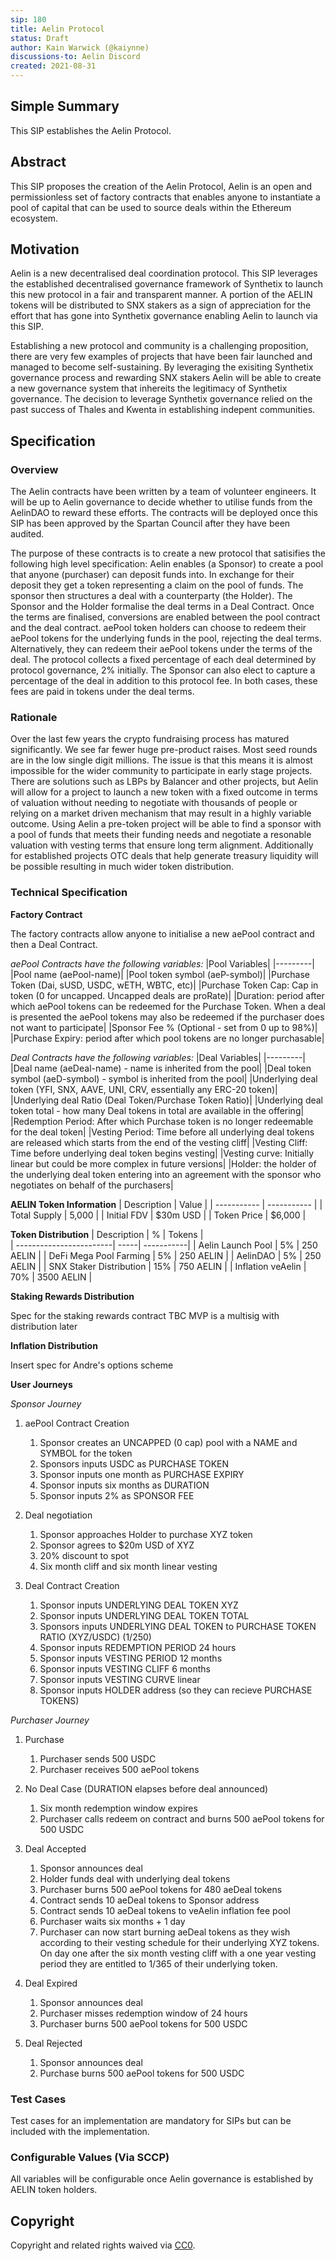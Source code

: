 ```yaml
---
sip: 180
title: Aelin Protocol
status: Draft
author: Kain Warwick (@kaiynne)
discussions-to: Aelin Discord
created: 2021-08-31
---
```


## Simple Summary

<!--"If you can't explain it simply, you don't understand it well enough." Simply describe the outcome the proposed changes intends to achieve. This should be non-technical and accessible to a casual community member.-->

This SIP establishes the Aelin Protocol.

## Abstract

<!--A short (~200 word) description of the proposed change, the abstract should clearly describe the proposed change. This is what *will* be done if the SIP is implemented, not *why* it should be done or *how* it will be done. If the SIP proposes deploying a new contract, write, "we propose to deploy a new contract that will do x".-->

This SIP proposes the creation of the Aelin Protocol, Aelin is an open and permissionless set of factory contracts that enables anyone to instantiate a pool of capital that can be used to source deals within the Ethereum ecosystem.

## Motivation

<!--This is the problem statement. This is the *why* of the SIP. It should clearly explain *why* the current state of the protocol is inadequate.  It is critical that you explain *why* the change is needed, if the SIP proposes changing how something is calculated, you must address *why* the current calculation is innaccurate or wrong. This is not the place to describe how the SIP will address the issue!-->

Aelin is a new decentralised deal coordination protocol. This SIP leverages the established decentralised governance framework of Synthetix to launch this new protocol in a fair and transparent manner. A portion of the AELIN tokens will be distributed to SNX stakers as a sign of appreciation for the effort that has gone into Synthetix governance enabling Aelin to launch via this SIP.

Establishing a new protocol and community is a challenging proposition, there are very few examples of projects that have been fair launched and managed to become self-sustaining. By leveraging the exisiting Synthetix governance process and rewarding SNX stakers Aelin will be able to create a new governance system that inhereits the legitimacy of Synthetix governance. The decision to leverage Synthetix governance relied on the past success of Thales and Kwenta in establishing indepent communities.

## Specification

<!--The specification should describe the syntax and semantics of any new feature, there are five sections
1. Overview
2. Rationale
3. Technical Specification
4. Test Cases
5. Configurable Values
-->

### Overview

<!--This is a high level overview of *how* the SIP will solve the problem. The overview should clearly describe how the new feature will be implemented.-->

The Aelin contracts have been written by a team of volunteer engineers. It will be up to Aelin governance to decide whether to utilise funds from the AelinDAO to reward these efforts. The contracts will be deployed once this SIP has been approved by the Spartan Council after they have been audited.

The purpose of these contracts is to create a new protocol that satisifies the following high level specification:
Aelin enables (a Sponsor) to create a pool that anyone (purchaser) can deposit funds into. In exchange for their deposit they get a token representing a claim on the pool of funds. The sponsor then structures a deal with a counterparty (the Holder). The Sponsor and the Holder formalise the deal terms in a Deal Contract. Once the terms are finalised, conversions are enabled between the pool contract and the deal contract. aePool token holders can choose to redeem their aePool tokens for the underlying funds in the pool, rejecting the deal terms. Alternatively, they can redeem their aePool tokens under the terms of the deal. The protocol collects a fixed percentage of each deal determined by protocol governance, 2% initially. The Sponsor can also elect to capture a percentage of the deal in addition to this protocol fee. In both cases, these fees are paid in tokens under the deal terms.

### Rationale

<!--This is where you explain the reasoning behind how you propose to solve the problem. Why did you propose to implement the change in this way, what were the considerations and trade-offs. The rationale fleshes out what motivated the design and why particular design decisions were made. It should describe alternate designs that were considered and related work. The rationale may also provide evidence of consensus within the community, and should discuss important objections or concerns raised during discussion.-->

Over the last few years the crypto fundraising process has matured significantly. We see far fewer huge pre-product raises. Most seed rounds are in the low single digit millions. The issue is that this means it is almost impossible for the wider community to participate in early stage projects. There are solutions such as LBPs by Balancer and other projects, but Aelin will allow for a project to launch a new token with a fixed outcome in terms of valuation without needing to negotiate with thousands of people or relying on a market driven mechanism that may result in a highly variable outcome. Using Aelin a pre-token project will be able to find a sponsor with a pool of funds that meets their funding needs and negotiate a resonable valuation with vesting terms that ensure long term alignment. Additionally for established projects OTC deals that help generate treasury liquidity will be possible resulting in much wider token distribution.

### Technical Specification

<!--The technical specification should outline the public API of the changes proposed. That is, changes to any of the interfaces Synthetix currently exposes or the creations of new ones.-->

**Factory Contract**

The factory contracts allow anyone to initialise a new aePool contract and then a Deal Contract.

_aePool Contracts have the following variables:_
|Pool Variables|
|---------|
|Pool name (aePool-name)|
|Pool token symbol (aeP-symbol)|
|Purchase Token (Dai, sUSD, USDC, wETH, WBTC, etc)|
|Purchase Token Cap: Cap in token (0 for uncapped. Uncapped deals are proRate)|
|Duration: period after which aePool tokens can be redeemed for the Purchase Token. When a deal is presented the aePool tokens may also be redeemed if the purchaser does not want to participate|
|Sponsor Fee % (Optional - set from 0 up to 98%)|
|Purchase Expiry: period after which pool tokens are no longer purchasable|

_Deal Contracts have the following variables:_
|Deal Variables|
|---------|
|Deal name (aeDeal-name) - name is inherited from the pool|
|Deal token symbol (aeD-symbol) - symbol is inherited from the pool|
|Underlying deal token (YFI, SNX, AAVE, UNI, CRV, essentially any ERC-20 token)|
|Underlying deal Ratio (Deal Token/Purchase Token Ratio)|
|Underlying deal token total - how many Deal tokens in total are available in the offering|
|Redemption Period: After which Purchase token is no longer redeemable for the deal token|
|Vesting Period: Time before all underlying deal tokens are released which starts from the end of the vesting cliff|
|Vesting Cliff: Time before underlying deal token begins vesting|
|Vesting curve: Initially linear but could be more complex in future versions|
|Holder: the holder of the underlying deal token entering into an agreement with the sponsor who negotiates on behalf of the purchasers|

**AELIN Token Information**
| Description | Value |
| ----------- | ----------- |
| Total Supply | 5,000 |
| Initial FDV | $30m USD |
| Token Price | $6,000 |

**Token Distribution**
| Description | % | Tokens |  
| ------------------------| -----| -----------|
| Aelin Launch Pool | 5% | 250 AELIN |
| DeFi Mega Pool Farming | 5% | 250 AELIN |
| AelinDAO | 5% | 250 AELIN |
| SNX Staker Distribution | 15% | 750 AELIN |
| Inflation veAelin | 70% | 3500 AELIN |

**Staking Rewards Distribution**

Spec for the staking rewards contract TBC
MVP is a multisig with distribution later

**Inflation Distribution**

Insert spec for Andre's options scheme

**User Journeys**

_Sponsor Journey_

1. aePool Contract Creation

   1. Sponsor creates an UNCAPPED (0 cap) pool with a NAME and SYMBOL for the token
   2. Sponsors inputs USDC as PURCHASE TOKEN
   3. Sponsor inputs one month as PURCHASE EXPIRY
   4. Sponsor inputs six months as DURATION
   5. Sponsor inputs 2% as SPONSOR FEE

2. Deal negotiation

   1. Sponsor approaches Holder to purchase XYZ token
   2. Sponsor agrees to $20m USD of XYZ
   3. 20% discount to spot
   4. Six month cliff and six month linear vesting

3. Deal Contract Creation
   1. Sponsor inputs UNDERLYING DEAL TOKEN XYZ
   2. Sponsor inputs UNDERLYING DEAL TOKEN TOTAL
   3. Sponsors inputs UNDERLYING DEAL TOKEN to PURCHASE TOKEN RATIO (XYZ/USDC) (1/250)
   4. Sponsor inputs REDEMPTION PERIOD 24 hours
   5. Sponsor inputs VESTING PERIOD 12 months
   6. Sponsor inputs VESTING CLIFF 6 months
   7. Sponsor inputs VESTING CURVE linear
   8. Sponsor inputs HOLDER address (so they can recieve PURCHASE TOKENS)

_Purchaser Journey_

1. Purchase

   1. Purchaser sends 500 USDC
   2. Purchaser receives 500 aePool tokens

2. No Deal Case (DURATION elapses before deal announced)

   1. Six month redemption window expires
   2. Purchaser calls redeem on contract and burns 500 aePool tokens for 500 USDC

3. Deal Accepted

   1. Sponsor announces deal
   2. Holder funds deal with underlying deal tokens
   3. Purchaser burns 500 aePool tokens for 480 aeDeal tokens
   4. Contract sends 10 aeDeal tokens to Sponsor address
   5. Contract sends 10 aeDeal tokens to veAelin inflation fee pool
   6. Purchaser waits six months + 1 day
   7. Purchaser can now start burning aeDeal tokens as they wish according to their vesting schedule for their underlying XYZ tokens. On day one after the six month vesting cliff with a one year vesting period they are entitled to 1/365 of their underlying token.

4. Deal Expired

   1. Sponsor announces deal
   2. Purchaser misses redemption window of 24 hours
   3. Purchaser burns 500 aePool tokens for 500 USDC

5. Deal Rejected

   1. Sponsor announces deal
   2. Purchase burns 500 aePool tokens for 500 USDC

### Test Cases

<!--Test cases for an implementation are mandatory for SIPs but can be included with the implementation..-->

Test cases for an implementation are mandatory for SIPs but can be included with the implementation.

### Configurable Values (Via SCCP)

<!--Please list all values configurable via SCCP under this implementation.-->

All variables will be configurable once Aelin governance is established by AELIN token holders.

## Copyright

Copyright and related rights waived via [CC0](https://creativecommons.org/publicdomain/zero/1.0/).

